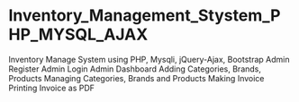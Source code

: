 # Inventory_Management_Stystem_PHP_MYSQL_AJAX
Inventory Manage System using PHP, Mysqli, jQuery-Ajax, Bootstrap Admin Register Admin Login Admin Dashboard Adding Categories, Brands, Products Managing Categories, Brands and Products Making Invoice  Printing Invoice as PDF
